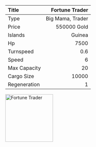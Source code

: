 |Title        | Fortune Trader
|:-|-:
|Type         | Big Mama, Trader   
|Price        | 550000 Gold    
|Islands      | Guinea
|Hp           | 7500
|Turnspeed    | 0.6
|Speed        | 6
|Max Capacity | 20
|Cargo Size   | 10000
|Regeneration | 1

<img src="assets/img/fortuneTrader.png" alt="Fortune Trader" width="150px" length="120px">
